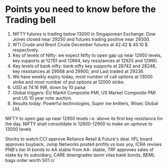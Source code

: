 # Points you need to know before the Trading bell
1. NIFTY futures is trading below 13000 in Singaporean Exchange. Dow Jones closed near 29250 and futures trading positive near 29300.
2. WTI Crude and Brent Crude December futures at 42.42 & 45.10 $ respectively. 
3. Key of levels of Nifty: we expect Nifty to open gap up near 12950 levels, key supports at 12761 and 12664, key resistances at 12925 and 12990.
4. Key levels of bank nifty: bank nifty key supports at 28742 and 28248, key resistances at 29568 and 29900, and Last traded at 29236.
5. We have weekly expiry today, most number of call options at 13000 strike and most number of put options at 12000 strike.
6. USD at 74.16 INR, down by 10 paisa
7. Global triggers: EU Markit Composite PMI, US Market Composite PMI and US 10 year note auction.
8. Results today: Powerful technologies, Super ine knitters, Wisec Global Ltd,

NIFTY to open gap up near 12950 levels i.e. above its first key resistance for the day. NIFTY shall consolidate in 12800-12900 to make an upmove to 13000 levels

Stocks to watch:CCI approve Reliance Retail & Future's deal. IIFL board approves buyback, Jump Networks posted profits vs loss yoy, ICRA revises PNB's tier III bonds to AA stable from AA- stable, TRF approves sales of stake by its subsidiary, CARE downgrades laxmi vilas bank bonds, BEML bags order worth 501 cr
